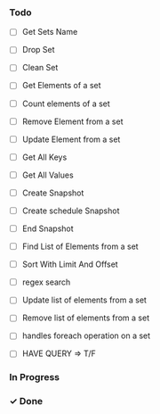 ### Todo
- [ ] Get Sets Name
- [ ] Drop Set
- [ ] Clean Set
- [ ] Get Elements of a set
- [ ] Count elements of a set
- [ ] Remove Element from a set
- [ ] Update Element from a set
- [ ] Get All Keys
- [ ] Get All Values
- [ ] Create Snapshot
- [ ] Create schedule Snapshot
- [ ] End Snapshot
- [ ] Find List of Elements from a set
- [ ] Sort With Limit And Offset
- [ ] regex search
- [ ] Update list of elements from a set
- [ ] Remove list of elements from a set
- [ ] handles foreach operation on a set
- [ ] HAVE QUERY => T/F


### In Progress


### ✓ Done
